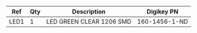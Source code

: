 |Ref|Qty|Description|Digikey PN|
|---|---|-----------|------|
|LED1|1|LED GREEN CLEAR 1206 SMD|160-1456-1-ND|



